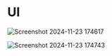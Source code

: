 # UI

![Screenshot 2024-11-23 174617](https://github.com/user-attachments/assets/b0636b7f-63c4-49ff-8010-93c884725788)



![Screenshot 2024-11-23 174743](https://github.com/user-attachments/assets/2f280404-f93f-4e6a-be78-e62efe4e1494)
